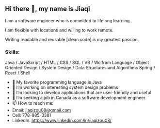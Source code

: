 ## Hi there 👋, my name is Jiaqi

I am a software engineer who is committed to lifelong learning.

I am flexible with locations and willing to work remote.

Writing readable and reusable [clean code] is my greatest passion. 

### Skills: 
Java / JavaScript / HTML / CSS / SQL / VB / Wolfram Language /
Object Oriented Design / System Design / Data Structures and Algorithms 
Spring / React / Shell

- 🔭 My favorite programming language is Java
- 🌱 I’m working on interesting system design problems
- 👯 I’m looking to develop applications that are user-friendly and useful
- 🤔 I’m seeking a job in Canada as a software development engineer
- 📫 How to reach me: 
- Email: jiaqizou08@gmail.com    
- Cell: 778-985-3381
- LinkedIn: https://www.linkedin.com/in/jiaqizou08/


<!---
[![Top Langs](https://github-readme-stats.vercel.app/api/top-langs/?username=alexzou08&layout=compact&theme=radical)](https://github.com/anuraghazra/github-readme-stats)
alexzou08/alexzou08 is a ✨ special ✨ repository because its `README.md` (this file) appears on your GitHub profile.
You can click the Preview link to take a look at your changes.
--->
